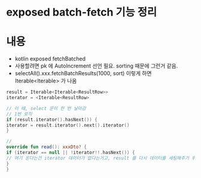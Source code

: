 # exposed batch-fetch 기능 정리

# 내용
- kotlin exposed fetchBatched
- 사용할려면 pk 에 AutoIncrement 선언 필요. sorting 때문에 그런거 같음.
- selectAll().xxx.fetchBatchResults(1000, sort) 이렇게 하면 Iterable<Iterable<ResultRow>> 가 나옴

```kotlin
result = Iterable<Iterable<ResultRow>>
iterator = <Iterable<ResultRow>

// 이 때, select 문이 한 번 날아감
// 1번 로직
if (result.iterator().hasNext()) {
iterator = result.iterator().next().iterator()
}

//
override fun read(): xxxDto? {
if (iterator == null || !iterator!!.hasNext()) {
// 여기 온다는건 iterator 데이터가 없다는거고, result 를 다시 데이터를 세팅해주기 위해 위에 1번 로직을 불러줘야 함.
}
}

```
